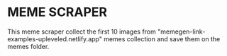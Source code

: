# MEME SCRAPER

This meme scraper collect the first 10 images from "memegen-link-examples-upleveled.netlify.app" memes collection and save them on the memes folder.
